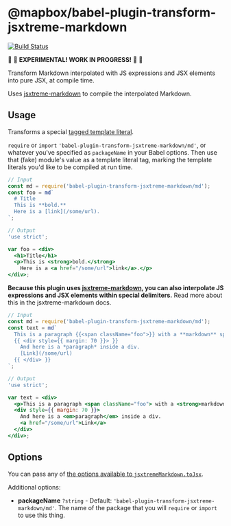 # @mapbox/babel-plugin-transform-jsxtreme-markdown

[![Build Status](https://travis-ci.org/mapbox/babel-plugin-transform-jsxtreme-markdown.svg?branch=master)](https://travis-ci.org/mapbox/babel-plugin-transform-jsxtreme-markdown)

🚧 🚧 **EXPERIMENTAL! WORK IN PROGRESS!** 🚧 🚧

Transform Markdown interpolated with JS expressions and JSX elements into pure JSX, at compile time.

Uses [jsxtreme-markdown](https://github.com/mapbox/jsxtreme-markdown) to compile the interpolated Markdown.

## Usage

Transforms a special [tagged template literal](https://developer.mozilla.org/en-US/docs/Web/JavaScript/Reference/Template_literals#Tagged_template_literals).

`require` or `import` `'babel-plugin-transform-jsxtreme-markdown/md'`, or whatever you've specified as `packageName` in your Babel options.
Then use that (fake) module's value as a template literal tag, marking the template literals you'd like to be compiled at run time.

```jsx
// Input
const md = require('babel-plugin-transform-jsxtreme-markdown/md');
const foo = md`
  # Title
  This is **bold.**
  Here is a [link](/some/url).
`;

// Output
'use strict';

var foo = <div>
  <h1>Title</h1>
  <p>This is <strong>bold.</strong>
    Here is a <a href="/some/url">link</a>.</p>
</div>;
```

**Because this plugin uses [jsxtreme-markdown](https://github.com/mapbox/jsxtreme-markdown), you can also interpolate JS expressions and JSX elements within special delimiters.**
Read more about this in the jsxtreme-markdown docs.

```jsx
// Input
const md = require('babel-plugin-transform-jsxtreme-markdown/md');
const text = md`
  This is a paragraph {{<span className="foo">}} with a **markdown** span inside {{</span>}}
  {{ <div style={{ margin: 70 }}> }}
    And here is a *paragraph* inside a div.
    [Link](/some/url)
  {{ </div> }}
`;

// Output
'use strict';

var text = <div>
  <p>This is a paragraph <span className="foo"> with a <strong>markdown</strong> span inside </span></p>
  <div style={{ margin: 70 }}>
    And here is a <em>paragraph</em> inside a div.
    <a href="/some/url">Link</a>
  </div>
</div>;
```

## Options

You can pass any of [the options available to `jsxtremeMarkdown.toJsx`](https://github.com/mapbox/jsxtreme-markdown#tojsx).

Additional options:

- **packageName** `?string` - Default: `'babel-plugin-transform-jsxtreme-markdown/md'`.
  The name of the package that you will `require` or `import` to use this thing.
